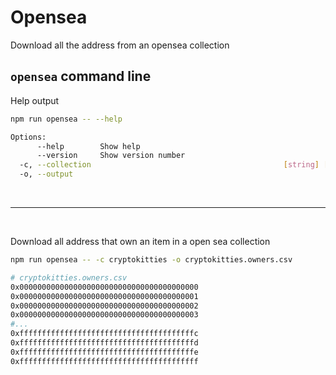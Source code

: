 # Opensea

Download all the address from an opensea collection

## `opensea` command line

Help output

```bash
npm run opensea -- --help
```

```bash
Options:
      --help        Show help                                          [boolean]
      --version     Show version number                                [boolean]
  -c, --collection                                           [string] [required]
  -o, --output                                                          [string]
```

&nbsp;

---------

&nbsp;

Download all address that own an item in a open sea collection

```bash
npm run opensea -- -c cryptokitties -o cryptokitties.owners.csv
```

```bash
# cryptokitties.owners.csv
0x0000000000000000000000000000000000000000
0x0000000000000000000000000000000000000001
0x0000000000000000000000000000000000000002
0x0000000000000000000000000000000000000003
#...
0xfffffffffffffffffffffffffffffffffffffffc
0xfffffffffffffffffffffffffffffffffffffffd
0xfffffffffffffffffffffffffffffffffffffffe
0xffffffffffffffffffffffffffffffffffffffff
```
